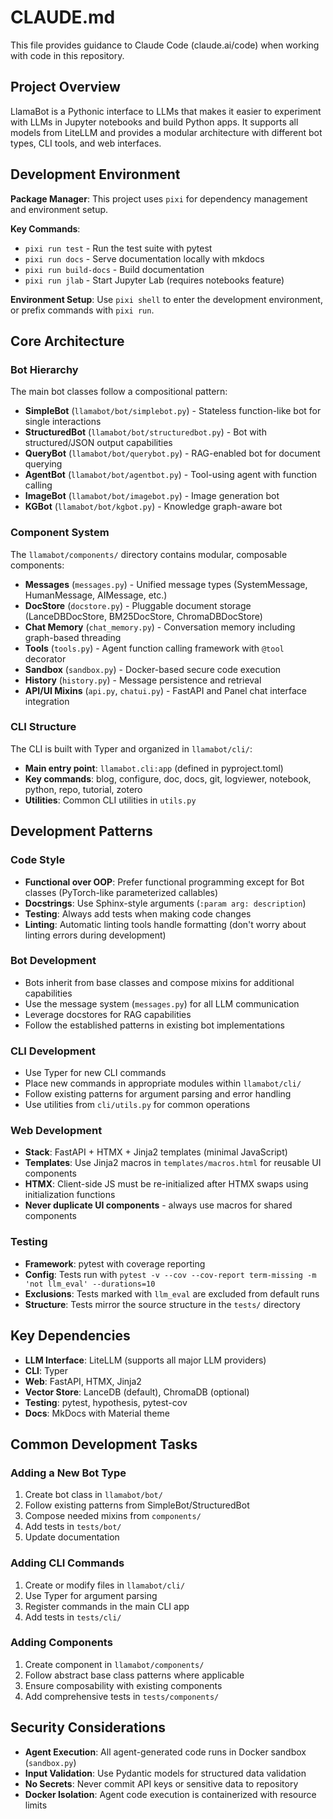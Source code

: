# CLAUDE.md

This file provides guidance to Claude Code (claude.ai/code) when working with code in this repository.

## Project Overview

LlamaBot is a Pythonic interface to LLMs that makes it easier to experiment with LLMs in Jupyter notebooks and build Python apps. It supports all models from LiteLLM and provides a modular architecture with different bot types, CLI tools, and web interfaces.

## Development Environment

**Package Manager**: This project uses `pixi` for dependency management and environment setup.

**Key Commands**:
- `pixi run test` - Run the test suite with pytest
- `pixi run docs` - Serve documentation locally with mkdocs
- `pixi run build-docs` - Build documentation
- `pixi run jlab` - Start Jupyter Lab (requires notebooks feature)

**Environment Setup**: Use `pixi shell` to enter the development environment, or prefix commands with `pixi run`.

## Core Architecture

### Bot Hierarchy

The main bot classes follow a compositional pattern:

- **SimpleBot** (`llamabot/bot/simplebot.py`) - Stateless function-like bot for single interactions
- **StructuredBot** (`llamabot/bot/structuredbot.py`) - Bot with structured/JSON output capabilities
- **QueryBot** (`llamabot/bot/querybot.py`) - RAG-enabled bot for document querying
- **AgentBot** (`llamabot/bot/agentbot.py`) - Tool-using agent with function calling
- **ImageBot** (`llamabot/bot/imagebot.py`) - Image generation bot
- **KGBot** (`llamabot/bot/kgbot.py`) - Knowledge graph-aware bot

### Component System

The `llamabot/components/` directory contains modular, composable components:

- **Messages** (`messages.py`) - Unified message types (SystemMessage, HumanMessage, AIMessage, etc.)
- **DocStore** (`docstore.py`) - Pluggable document storage (LanceDBDocStore, BM25DocStore, ChromaDBDocStore)
- **Chat Memory** (`chat_memory.py`) - Conversation memory including graph-based threading
- **Tools** (`tools.py`) - Agent function calling framework with `@tool` decorator
- **Sandbox** (`sandbox.py`) - Docker-based secure code execution
- **History** (`history.py`) - Message persistence and retrieval
- **API/UI Mixins** (`api.py`, `chatui.py`) - FastAPI and Panel chat interface integration

### CLI Structure

The CLI is built with Typer and organized in `llamabot/cli/`:

- **Main entry point**: `llamabot.cli:app` (defined in pyproject.toml)
- **Key commands**: blog, configure, doc, docs, git, logviewer, notebook, python, repo, tutorial, zotero
- **Utilities**: Common CLI utilities in `utils.py`

## Development Patterns

### Code Style

- **Functional over OOP**: Prefer functional programming except for Bot classes (PyTorch-like parameterized callables)
- **Docstrings**: Use Sphinx-style arguments (`:param arg: description`)
- **Testing**: Always add tests when making code changes
- **Linting**: Automatic linting tools handle formatting (don't worry about linting errors during development)

### Bot Development

- Bots inherit from base classes and compose mixins for additional capabilities
- Use the message system (`messages.py`) for all LLM communication
- Leverage docstores for RAG capabilities
- Follow the established patterns in existing bot implementations

### CLI Development

- Use Typer for new CLI commands
- Place new commands in appropriate modules within `llamabot/cli/`
- Follow existing patterns for argument parsing and error handling
- Use utilities from `cli/utils.py` for common operations

### Web Development

- **Stack**: FastAPI + HTMX + Jinja2 templates (minimal JavaScript)
- **Templates**: Use Jinja2 macros in `templates/macros.html` for reusable UI components
- **HTMX**: Client-side JS must be re-initialized after HTMX swaps using initialization functions
- **Never duplicate UI components** - always use macros for shared components

### Testing

- **Framework**: pytest with coverage reporting
- **Config**: Tests run with `pytest -v --cov --cov-report term-missing -m 'not llm_eval' --durations=10`
- **Exclusions**: Tests marked with `llm_eval` are excluded from default runs
- **Structure**: Tests mirror the source structure in the `tests/` directory

## Key Dependencies

- **LLM Interface**: LiteLLM (supports all major LLM providers)
- **CLI**: Typer
- **Web**: FastAPI, HTMX, Jinja2
- **Vector Store**: LanceDB (default), ChromaDB (optional)
- **Testing**: pytest, hypothesis, pytest-cov
- **Docs**: MkDocs with Material theme

## Common Development Tasks

### Adding a New Bot Type

1. Create bot class in `llamabot/bot/`
2. Follow existing patterns from SimpleBot/StructuredBot
3. Compose needed mixins from `components/`
4. Add tests in `tests/bot/`
5. Update documentation

### Adding CLI Commands

1. Create or modify files in `llamabot/cli/`
2. Use Typer for argument parsing
3. Register commands in the main CLI app
4. Add tests in `tests/cli/`

### Adding Components

1. Create component in `llamabot/components/`
2. Follow abstract base class patterns where applicable
3. Ensure composability with existing components
4. Add comprehensive tests in `tests/components/`

## Security Considerations

- **Agent Execution**: All agent-generated code runs in Docker sandbox (`sandbox.py`)
- **Input Validation**: Use Pydantic models for structured data validation
- **No Secrets**: Never commit API keys or sensitive data to repository
- **Docker Isolation**: Agent code execution is containerized with resource limits
